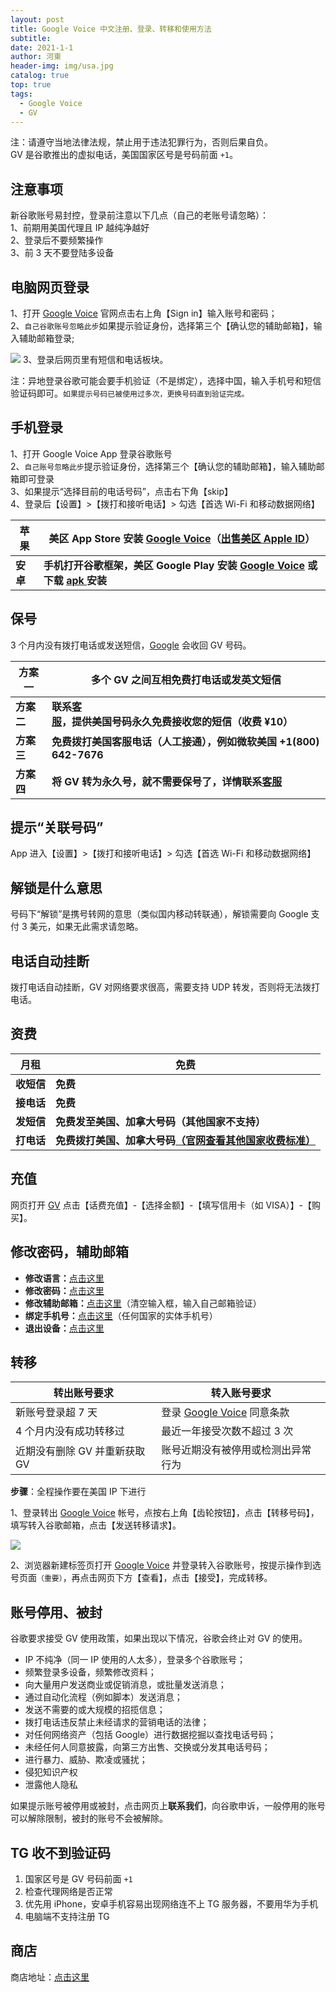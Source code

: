 ```yaml
---
layout: post
title: Google Voice 中文注册、登录、转移和使用方法
subtitle: 
date: 2021-1-1
author: 河東
header-img: img/usa.jpg
catalog: true
top: true
tags:
  - Google Voice
  - GV
---
```


注：请遵守当地法律法规，禁止用于违法犯罪行为，否则后果自负。\
GV 是谷歌推出的虚拟电话，美国国家区号是号码前面 `+1`。

## 注意事项

新谷歌账号易封控，登录前注意以下几点（自己的老账号请忽略）：\
1、前期用美国代理且 IP 越纯净越好\
2、登录后不要频繁操作\
3、前 3 天不要登陆多设备

## 电脑网页登录

1、打开 [Google Voice](https://voice.google.com/) 官网点击右上角【Sign in】输入账号和密码；\
2、`自己谷歌账号忽略此步`如果提示验证身份，选择第三个【确认您的辅助邮箱】，输入辅助邮箱登录;

![](https://i.imgur.com/ZSuOzOH.png)
3、登录后网页里有短信和电话板块。

注：异地登录谷歌可能会要手机验证（不是绑定），选择中国，输入手机号和短信验证码即可。`如果提示号码已被使用过多次，更换号码直到验证完成。`



## 手机登录

1、打开 Google Voice App 登录谷歌账号\
2、`自己账号忽略此步`提示验证身份，选择第三个【确认您的辅助邮箱】，输入辅助邮箱即可登录\
3、如果提示“选择目前的电话号码”，点击右下角【skip】\
4、登录后【设置】>【拨打和接听电话】> 勾选【首选 Wi-Fi 和移动数据网络】

| **苹果** | **美区 App Store 安装 [Google Voice](https://apps.apple.com/us/app/google-voice/id318698524)（[出售美区 Apple ID](https://ssnhd.github.io/2023/03/19/store/)）** |  
|---|---|
|  **安卓**| **手机打开谷歌框架，美区 Google Play 安装 [Google Voice](https://play.google.com/store/apps/details?id=com.google.android.apps.googlevoice&hl=zh&gl=US) 或下载 [apk ](https://apkpure.com/search?q=Google+Voice)安装**| 

## 保号
3 个月内没有拨打电话或发送短信，[Google](https://support.google.com/voice/answer/9230450)  会收回 GV 号码。


| **方案一** | **多个 GV 之间互相免费打电话或发英文短信** | 
|---|---|
| **方案二** | **联系[客服](https://ssnhd.github.io/2023/03/19/store/)，提供美国号码永久免费接收您的短信（收费 ¥10）** |  
| **方案三** | **免费拨打美国客服电话（人工接通），例如微软美国 +1(800) 642-7676** |  
| **方案四** | **将 GV 转为永久号，就不需要保号了，详情联系[客服](https://ssnhd.github.io/2023/03/19/store/)** |  

## 提示“关联号码”
App 进入【设置】>【拨打和接听电话】> 勾选【首选 Wi-Fi 和移动数据网络】

## 解锁是什么意思
号码下“解锁”是携号转网的意思（类似国内移动转联通），解锁需要向 Google 支付 3 美元，如果无此需求请忽略。

## 电话自动挂断
拨打电话自动挂断，GV 对网络要求很高，需要支持 UDP 转发，否则将无法拨打电话。

## 资费

| **月租** | **免费** | 
|---|---|
| **收短信** | **免费** |  
| **接电话** | **免费**|   
| **发短信** | **免费发至美国、加拿大号码（其他国家不支持）** |  
| **打电话** | **免费拨打美国、加拿大号码[（官网查看其他国家收费标准）](https://voice.google.com/u/0/rates?pli=1)** |

## 充值

网页打开 [GV](https://voice.google.com/u/3/billing) 点击【话费充值】-【选择金额】-【填写信用卡（如 VISA）】-【购买】。

## 修改密码，辅助邮箱

- **修改语言：**[点击这里](https://myaccount.google.com/language?gar=1)
- **修改密码：**[点击这里](https://myaccount.google.com/signinoptions/password)
- **修改辅助邮箱：**[点击这里](https://myaccount.google.com/recovery/email)（清空输入框，输入自己邮箱验证）
- **绑定手机号：**[点击这里](https://myaccount.google.com/signinoptions/rescuephone)（任何国家的实体手机号）
- **退出设备：**[点击这里](https://myaccount.google.com/device-activity)


## 转移

| 转出账号要求 | 转入账号要求 |  
|---|---|
| 新账号登录超 7 天 | 登录 [Google Voice](https://voice.google.com) 同意条款 |  
| 4 个月内没有成功转移过 | 最近一年接受次数不超过 3 次 | 
| 近期没有删除 GV 并重新获取 GV | 账号近期没有被停用或检测出异常行为 | 

**步骤**：全程操作要在美国 IP 下进行

1、登录转出 [Google Voice](https://voice.google.com) 帐号，点按右上角【齿轮按钮】，点击【转移号码】，填写转入谷歌邮箱，点击【发送转移请求】。

![](https://i.imgur.com/b4sTmtB.png)

2、浏览器新建标签页打开 [Google Voice](https://voice.google.com) 并登录转入谷歌账号，按提示操作到选号页面`（重要）`，再点击网页下方【查看】，点击【接受】，完成转移。

## 账号停用、被封
谷歌要求接受 GV 使用政策，如果出现以下情况，谷歌会终止对 GV 的使用。

- IP 不纯净（同一 IP 使用的人太多），登录多个谷歌账号；
- 频繁登录多设备，频繁修改资料；
- 向大量用户发送商业或促销消息，或批量发送消息；
- 通过自动化流程（例如脚本）发送消息；
- 发送不需要的或大规模的招揽信息；
- 拨打电话违反禁止未经请求的营销电话的法律；
- 对任何网络资产（包括 Google）进行数据挖掘以查找电话号码；
- 未经任何人同意披露，向第三方出售、交换或分发其电话号码；
- 进行暴力、威胁、欺凌或骚扰；
- 侵犯知识产权
- 泄露他人隐私

如果提示账号被停用或被封，点击网页上**联系我们**，向谷歌申诉，一般停用的账号可以解除限制，被封的账号不会被解除。

## TG 收不到验证码

1. 国家区号是 GV 号码前面 `+1`
2. 检查代理网络是否正常
3. 优先用 iPhone，安卓手机容易出现网络连不上 TG 服务器，不要用华为手机
4. 电脑端不支持注册 TG


## 商店

商店地址：[点击这里](https://ssnhd.github.io/2023/03/19/store/)


